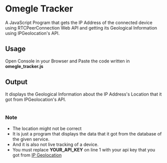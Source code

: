 # Omegle Tracker
A JavaScript Program that gets the IP Address of the connected device using RTCPeerConnection Web API and getting its Geological Information  using IPGeolocation's API.
## Usage
Open Console in your Browser and Paste the code written in **omegle_tracker.js**
## Output
It displays the Geological Information about the IP Address's Location that it got from IPGeolocation's API.<br /><br />
### Note 
* The location might not be correct
* It is just a program that displays the data that it got from the database of the given service.
* And it is also not live tracking of a device.
* You must replace **YOUR_API_KEY** on line 1 with your api key that you got from [IP Geolocation](https://ipgeolocation.io/)